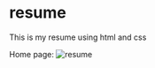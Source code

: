 # resume
This is my resume using html and css

Home page:
![resume](https://user-images.githubusercontent.com/41881269/44296674-cd4f1780-a2f5-11e8-8ec5-30fbed524110.PNG)